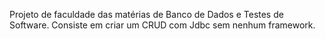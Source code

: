 Projeto de faculdade das matérias de Banco de Dados e Testes de Software. Consiste em criar um CRUD com Jdbc sem nenhum framework.
